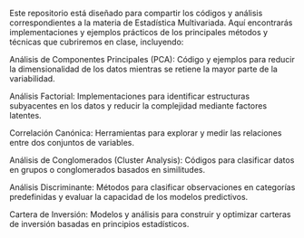 Este repositorio está diseñado para compartir los códigos y análisis correspondientes a la materia de Estadística Multivariada. Aquí encontrarás implementaciones y ejemplos prácticos de los principales métodos y técnicas que cubriremos en clase, incluyendo:

Análisis de Componentes Principales (PCA): Código y ejemplos para reducir la dimensionalidad de los datos mientras se retiene la mayor parte de la variabilidad.

Análisis Factorial: Implementaciones para identificar estructuras subyacentes en los datos y reducir la complejidad mediante factores latentes.

Correlación Canónica: Herramientas para explorar y medir las relaciones entre dos conjuntos de variables.

Análisis de Conglomerados (Cluster Analysis): Códigos para clasificar datos en grupos o conglomerados basados en similitudes.

Análisis Discriminante: Métodos para clasificar observaciones en categorías predefinidas y evaluar la capacidad de los modelos predictivos.

Cartera de Inversión: Modelos y análisis para construir y optimizar carteras de inversión basadas en principios estadísticos.
